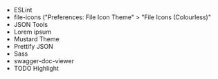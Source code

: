 * ESLint
* file-icons ("Preferences: File Icon Theme" > "File Icons (Colourless)"
* JSON Tools
* Lorem ipsum
* Mustard Theme
* Prettify JSON
* Sass
* swagger-doc-viewer
* TODO Highlight
